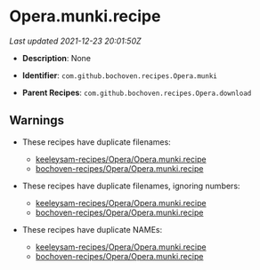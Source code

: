 # Opera.munki.recipe

_Last updated 2021-12-23 20:01:50Z_

- **Description**: None

- **Identifier**: `com.github.bochoven.recipes.Opera.munki`

- **Parent Recipes**: `com.github.bochoven.recipes.Opera.download`


## Warnings

- These recipes have duplicate filenames:
    - [keeleysam-recipes/Opera/Opera.munki.recipe](/autopkg-dupe-tracker/keeleysam-recipes/Opera/Opera.munki.recipe)
    - [bochoven-recipes/Opera/Opera.munki.recipe](/autopkg-dupe-tracker/bochoven-recipes/Opera/Opera.munki.recipe)

- These recipes have duplicate filenames, ignoring numbers:
    - [keeleysam-recipes/Opera/Opera.munki.recipe](/autopkg-dupe-tracker/keeleysam-recipes/Opera/Opera.munki.recipe)
    - [bochoven-recipes/Opera/Opera.munki.recipe](/autopkg-dupe-tracker/bochoven-recipes/Opera/Opera.munki.recipe)

- These recipes have duplicate NAMEs:
    - [keeleysam-recipes/Opera/Opera.munki.recipe](/autopkg-dupe-tracker/keeleysam-recipes/Opera/Opera.munki.recipe)
    - [bochoven-recipes/Opera/Opera.munki.recipe](/autopkg-dupe-tracker/bochoven-recipes/Opera/Opera.munki.recipe)